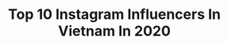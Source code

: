 ---
title: Top 10 Instagram Influencers In Vietnam In 2020
description: >-
  Find top Instagram influencers in Vietnam in 2020. Most popular hashtags: #coffeelover #hoian #nguyendynasty.
platform: Instagram
hits: 18
text_top: See the best Instagram profiles on inBeat.
text_bottom: Our database aggregates 18 Instagram influencers like this in Vietnam for you to pitch.
profiles:
  - username: "monstar_key"
    fullname: >-
      KEY
    bio: >-
      
    location: "Vietnam"
    followers: 159770
    engagement: 329
    commentsToLikes: 0.004527
    id: ck15q18g70m2k0i196vl8ox9u
    verified: true
    hashtags: ""
  - username: "_dieu._.anh"
    fullname: >-
      Đoàn Triệu Diệu Anh
    bio: >-
      🇻🇳 18 02/01/01 @prvd_anh
    location: "Vietnam"
    followers: 222811
    engagement: 223
    commentsToLikes: 0.006398
    id: ck0tv40nd9u6q0i19d92mdd97
    verified: false
    hashtags: "#yakultsorithanhlong, #crushquocdan, #danielwellington, #dwinvn"
  - username: "truonghoang.maianh"
    fullname: >-
      Trương Hoàng Mai Anh
    bio: >-
      🇻🇳 Always be confident in yourself 📬 truonghoangmaianh@gmail.com Facebook: Trương Hoàng Mai Anh Tiktok: truoghoagmaianh 🎥 Youtube: Mai Anh đến đây!
    location: "Vietnam"
    followers: 463319
    engagement: 205
    commentsToLikes: 0.005282
    id: ck14je2iljv0o0i19bzh8ktq9
    verified: true
    hashtags: "#galaxynote20, #ngontinhhoanmy, #topshopvn, #comingsoon"
  - username: "lemaihang"
    fullname: >-
      Lê Mai Hằng
    bio: >-
      23 | 🇻🇳 WELCOME TO THE LMH’s WORLD 🌏✨ Fashion & Girl Empowerment Influencer 🦋 @lemaihang.artworks @otb.event 💦 CHECK OUT MY VLOG 👇🏻
    location: "Vietnam"
    followers: 23145
    engagement: 575
    commentsToLikes: 0.008198
    id: ck0w0inyseeav0i19l8oa2r3o
    verified: false
    hashtags: "#stillproud, #beyou, #worseangle, #lmh09"
  - username: "baoanh0309"
    fullname: >-
      Nguyễn Hoài Bảo Anh
    bio: >-
      • Singer, Vietnam 🇻🇳 • ®️FB: @BaoAnhOfficial
    location: "Vietnam"
    followers: 2099434
    engagement: 131
    commentsToLikes: 0.003421
    id: ck13a6fawoudp0i19304logdw
    verified: true
    hashtags: "#sixsenseninhvanbay, #baoanh, #privitebeach, #tophill"
  - username: "noemiepariss"
    fullname: >-
      PARIS NOÉMIE BẢO NHI
    bio: >-
      MIE 📧 noemie@travelmag.vn 📞 0762 599995 (Lisa)
    location: "Vietnam"
    followers: 7541
    engagement: 318
    commentsToLikes: 0.009251
    id: ck0tv42uj9ugq0i19hbsf2798
    verified: false
    hashtags: ""
  - username: "thekrischris"
    fullname: >-
      Kristen Christopher
    bio: >-
      >>happy hapa<< 🇻🇳
    location: "Vietnam"
    followers: 8975
    engagement: 689
    commentsToLikes: 0.056648
    id: ck0u8ricl82jf0i19wvpxv8hz
    verified: false
    hashtags: "#jokesonyou, #lovesummerhateeverythingelse, #blackouttuesday"
  - username: "macchiato.mile"
    fullname: >-
      Ｍｉｌｅ |  マイル
    bio: >-
      Work 📧 macchiato.mile@gmail.com Artist | Designer • 🇻🇳 | 16 ♡ Nov 18th • Tiếng Việt | English COMMISSION CLOSED
    location: "Vietnam"
    followers: 43863
    engagement: 1083
    commentsToLikes: 0.003700
    id: ck0tz098xomcr0i19ynw8iucu
    verified: false
    hashtags: "#vent, #sailormoonredraw, #arthurappreciationmonth, #watercolor"
  - username: "soaipham"
    fullname: >-
      Soái Phạm Văn Vũ | Vietnam 🔵
    bio: >-
      🇻🇳 Travel & hospitality content creator | Published in @cntraveler - @culturetrip - @vietnamtourismboard - @passionpassport | 💌 vu.phamvan@gmail.com
    location: "Vietnam"
    followers: 29961
    engagement: 331
    commentsToLikes: 0.025904
    id: ck0vwbncysz000i19kvxc0y9j
    verified: false
    hashtags: "#hoian, #imisstravelling, #capturedwithemtec, #huecity"
  - username: "foodholicvn"
    fullname: >-
      Ăn Hết Thế Giới
    bio: >-
      🇻🇳 Có tình yêu mãnh liệt với đồ ăn. #️⃣ #foodholicvn 🇹🇼 #foodholicvntw 🇹🇭 #foodholicvnthailand 📩For Work: foodholicvietnam@gmail.com
    location: "Vietnam"
    followers: 65660
    engagement: 196
    commentsToLikes: 0.023708
    id: ck0tw3xymdx0n0i19xo2sybld
    verified: false
    hashtags: "#odaucungchup, #coffee, #coffeelover, #foodholicvnquan1"
---